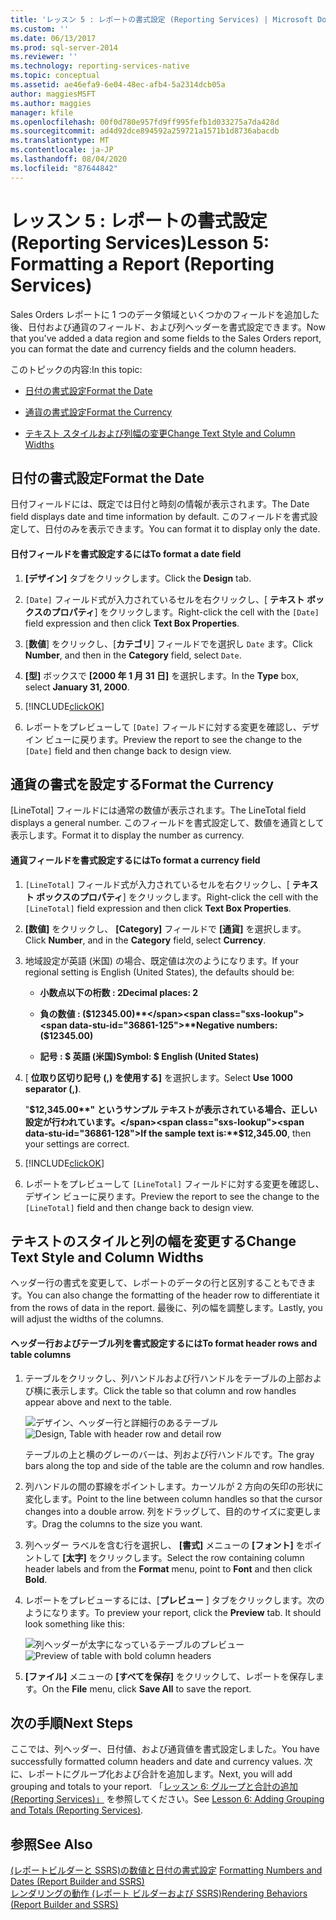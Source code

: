 ```yaml
---
title: 'レッスン 5 : レポートの書式設定 (Reporting Services) | Microsoft Docs'
ms.custom: ''
ms.date: 06/13/2017
ms.prod: sql-server-2014
ms.reviewer: ''
ms.technology: reporting-services-native
ms.topic: conceptual
ms.assetid: ae46efa9-6e04-48ec-afb4-5a2314dcb05a
author: maggiesMSFT
ms.author: maggies
manager: kfile
ms.openlocfilehash: 00f0d780e957fd9ff995fefb1d033275a7da428d
ms.sourcegitcommit: ad4d92dce894592a259721a1571b1d8736abacdb
ms.translationtype: MT
ms.contentlocale: ja-JP
ms.lasthandoff: 08/04/2020
ms.locfileid: "87644842"
---
```

# <a name="lesson-5-formatting-a-report-reporting-services"></a><span data-ttu-id="36861-102">レッスン 5 : レポートの書式設定 (Reporting Services)</span><span class="sxs-lookup"><span data-stu-id="36861-102">Lesson 5: Formatting a Report (Reporting Services)</span></span>
  <span data-ttu-id="36861-103">Sales Orders レポートに 1 つのデータ領域といくつかのフィールドを追加した後、日付および通貨のフィールド、および列ヘッダーを書式設定できます。</span><span class="sxs-lookup"><span data-stu-id="36861-103">Now that you've added a data region and some fields to the Sales Orders report, you can format the date and currency fields and the column headers.</span></span>  
  
 <span data-ttu-id="36861-104">このトピックの内容:</span><span class="sxs-lookup"><span data-stu-id="36861-104">In this topic:</span></span>  
  
-   [<span data-ttu-id="36861-105">日付の書式設定</span><span class="sxs-lookup"><span data-stu-id="36861-105">Format the Date</span></span>](#bkmk_format_date)  
  
-   [<span data-ttu-id="36861-106">通貨の書式設定</span><span class="sxs-lookup"><span data-stu-id="36861-106">Format the Currency</span></span>](#bkmk_format_currency)  
  
-   [<span data-ttu-id="36861-107">テキスト スタイルおよび列幅の変更</span><span class="sxs-lookup"><span data-stu-id="36861-107">Change Text Style and Column Widths</span></span>](#bkmk_change_textstyle)  
  
##  <a name="format-the-date"></a><a name="bkmk_format_date"></a><span data-ttu-id="36861-108">日付の書式設定</span><span class="sxs-lookup"><span data-stu-id="36861-108">Format the Date</span></span>  
 <span data-ttu-id="36861-109">日付フィールドには、既定では日付と時刻の情報が表示されます。</span><span class="sxs-lookup"><span data-stu-id="36861-109">The Date field displays date and time information by default.</span></span> <span data-ttu-id="36861-110">このフィールドを書式設定して、日付のみを表示できます。</span><span class="sxs-lookup"><span data-stu-id="36861-110">You can format it to display only the date.</span></span>  
  
#### <a name="to-format-a-date-field"></a><span data-ttu-id="36861-111">日付フィールドを書式設定するには</span><span class="sxs-lookup"><span data-stu-id="36861-111">To format a date field</span></span>  
  
1.  <span data-ttu-id="36861-112">**[デザイン]** タブをクリックします。</span><span class="sxs-lookup"><span data-stu-id="36861-112">Click the **Design** tab.</span></span>  
  
2.  <span data-ttu-id="36861-113">`[Date]` フィールド式が入力されているセルを右クリックし、[ **テキスト ボックスのプロパティ**] をクリックします。</span><span class="sxs-lookup"><span data-stu-id="36861-113">Right-click the cell with the `[Date]` field expression and then click **Text Box Properties**.</span></span>  
  
3.  <span data-ttu-id="36861-114">[**数値**] をクリックし、[**カテゴリ**] フィールドでを選択し `Date` ます。</span><span class="sxs-lookup"><span data-stu-id="36861-114">Click **Number**, and then in the **Category** field, select `Date`.</span></span>  
  
4.  <span data-ttu-id="36861-115">**[型]** ボックスで **[2000 年 1 月 31 日]** を選択します。</span><span class="sxs-lookup"><span data-stu-id="36861-115">In the **Type** box, select **January 31, 2000**.</span></span>  
  
5.  [!INCLUDE[clickOK](../includes/clickok-md.md)]  
  
6.  <span data-ttu-id="36861-116">レポートをプレビューして `[Date]` フィールドに対する変更を確認し、デザイン ビューに戻ります。</span><span class="sxs-lookup"><span data-stu-id="36861-116">Preview the report to see the change to the `[Date]` field and then change back to design view.</span></span>  
  
##  <a name="format-the-currency"></a><a name="bkmk_format_currency"></a><span data-ttu-id="36861-117">通貨の書式を設定する</span><span class="sxs-lookup"><span data-stu-id="36861-117">Format the Currency</span></span>  
 <span data-ttu-id="36861-118">[LineTotal] フィールドには通常の数値が表示されます。</span><span class="sxs-lookup"><span data-stu-id="36861-118">The LineTotal field displays a general number.</span></span> <span data-ttu-id="36861-119">このフィールドを書式設定して、数値を通貨として表示します。</span><span class="sxs-lookup"><span data-stu-id="36861-119">Format it to display the number as currency.</span></span>  
  
#### <a name="to-format-a-currency-field"></a><span data-ttu-id="36861-120">通貨フィールドを書式設定するには</span><span class="sxs-lookup"><span data-stu-id="36861-120">To format a currency field</span></span>  
  
1.  <span data-ttu-id="36861-121">`[LineTotal]` フィールド式が入力されているセルを右クリックし、[ **テキスト ボックスのプロパティ**] をクリックします。</span><span class="sxs-lookup"><span data-stu-id="36861-121">Right-click the cell with the `[LineTotal]` field expression and then click **Text Box Properties**.</span></span>  
  
2.  <span data-ttu-id="36861-122">**[数値]** をクリックし、 **[Category]** フィールドで **[通貨]** を選択します。</span><span class="sxs-lookup"><span data-stu-id="36861-122">Click **Number**, and in the **Category** field, select **Currency**.</span></span>  
  
3.  <span data-ttu-id="36861-123">地域設定が英語 (米国) の場合、既定値は次のようになります。</span><span class="sxs-lookup"><span data-stu-id="36861-123">If your regional setting is English (United States), the defaults should be:</span></span>  
  
    -   <span data-ttu-id="36861-124">**小数点以下の桁数 : 2**</span><span class="sxs-lookup"><span data-stu-id="36861-124">**Decimal places: 2**</span></span>  
  
    -   <span data-ttu-id="36861-125">**負の数値 : ($12345.00)**</span><span class="sxs-lookup"><span data-stu-id="36861-125">**Negative numbers: ($12345.00)**</span></span>  
  
    -   <span data-ttu-id="36861-126">**記号 : $ 英語 (米国)**</span><span class="sxs-lookup"><span data-stu-id="36861-126">**Symbol: $ English (United States)**</span></span>  
  
4.  <span data-ttu-id="36861-127">[ **位取り区切り記号 (,) を使用する]** を選択します。</span><span class="sxs-lookup"><span data-stu-id="36861-127">Select **Use 1000 separator (,)**.</span></span>  
  
     <span data-ttu-id="36861-128">"**$12,345.00**" というサンプル テキストが表示されている場合、正しい設定が行われています。</span><span class="sxs-lookup"><span data-stu-id="36861-128">If the sample text is:**$12,345.00**, then your settings are correct.</span></span>  
  
5.  [!INCLUDE[clickOK](../includes/clickok-md.md)]  
  
6.  <span data-ttu-id="36861-129">レポートをプレビューして `[LineTotal]` フィールドに対する変更を確認し、デザイン ビューに戻ります。</span><span class="sxs-lookup"><span data-stu-id="36861-129">Preview the report to see the change to the `[LineTotal]` field and then change back to design view.</span></span>  
  
##  <a name="change-text-style-and-column-widths"></a><a name="bkmk_change_textstyle"></a><span data-ttu-id="36861-130">テキストのスタイルと列の幅を変更する</span><span class="sxs-lookup"><span data-stu-id="36861-130">Change Text Style and Column Widths</span></span>  
 <span data-ttu-id="36861-131">ヘッダー行の書式を変更して、レポートのデータの行と区別することもできます。</span><span class="sxs-lookup"><span data-stu-id="36861-131">You can also change the formatting of the header row to differentiate it from the rows of data in the report.</span></span> <span data-ttu-id="36861-132">最後に、列の幅を調整します。</span><span class="sxs-lookup"><span data-stu-id="36861-132">Lastly, you will adjust the widths of the columns.</span></span>  
  
#### <a name="to-format-header-rows-and-table-columns"></a><span data-ttu-id="36861-133">ヘッダー行およびテーブル列を書式設定するには</span><span class="sxs-lookup"><span data-stu-id="36861-133">To format header rows and table columns</span></span>  
  
1.  <span data-ttu-id="36861-134">テーブルをクリックし、列ハンドルおよび行ハンドルをテーブルの上部および横に表示します。</span><span class="sxs-lookup"><span data-stu-id="36861-134">Click the table so that column and row handles appear above and next to the table.</span></span>  
  
     <span data-ttu-id="36861-135">![デザイン、ヘッダー行と詳細行のあるテーブル](../../2014/tutorials/media/rs-basictabledetailsdesign.gif "デザイン、ヘッダー行と詳細行のあるテーブル")</span><span class="sxs-lookup"><span data-stu-id="36861-135">![Design, Table with header row and detail row](../../2014/tutorials/media/rs-basictabledetailsdesign.gif "Design, Table with header row and detail row")</span></span>  
  
     <span data-ttu-id="36861-136">テーブルの上と横のグレーのバーは、列および行ハンドルです。</span><span class="sxs-lookup"><span data-stu-id="36861-136">The gray bars along the top and side of the table are the column and row handles.</span></span>  
  
2.  <span data-ttu-id="36861-137">列ハンドルの間の罫線をポイントします。カーソルが 2 方向の矢印の形状に変化します。</span><span class="sxs-lookup"><span data-stu-id="36861-137">Point to the line between column handles so that the cursor changes into a double arrow.</span></span> <span data-ttu-id="36861-138">列をドラッグして、目的のサイズに変更します。</span><span class="sxs-lookup"><span data-stu-id="36861-138">Drag the columns to the size you want.</span></span>  
  
3.  <span data-ttu-id="36861-139">列ヘッダー ラベルを含む行を選択し、 **[書式]** メニューの **[フォント]** をポイントして **[太字]** をクリックします。</span><span class="sxs-lookup"><span data-stu-id="36861-139">Select the row containing column header labels and from the **Format** menu, point to **Font** and then click **Bold**.</span></span>  
  
4.  <span data-ttu-id="36861-140">レポートをプレビューするには、[**プレビュー** ] タブをクリックします。次のようになります。</span><span class="sxs-lookup"><span data-stu-id="36861-140">To preview your report, click the **Preview** tab. It should look something like this:</span></span>  
  
     <span data-ttu-id="36861-141">![列ヘッダーが太字になっているテーブルのプレビュー](../../2014/tutorials/media/rs-basictabledetailsformattedpreview.gif "列ヘッダーが太字になっているテーブルのプレビュー")</span><span class="sxs-lookup"><span data-stu-id="36861-141">![Preview of table with bold column headers](../../2014/tutorials/media/rs-basictabledetailsformattedpreview.gif "Preview of table with bold column headers")</span></span>  
  
5.  <span data-ttu-id="36861-142">**[ファイル]** メニューの **[すべてを保存]** をクリックして、レポートを保存します。</span><span class="sxs-lookup"><span data-stu-id="36861-142">On the **File** menu, click **Save All** to save the report.</span></span>  
  
## <a name="next-steps"></a><span data-ttu-id="36861-143">次の手順</span><span class="sxs-lookup"><span data-stu-id="36861-143">Next Steps</span></span>  
 <span data-ttu-id="36861-144">ここでは、列ヘッダー、日付値、および通貨値を書式設定しました。</span><span class="sxs-lookup"><span data-stu-id="36861-144">You have successfully formatted column headers and date and currency values.</span></span> <span data-ttu-id="36861-145">次に、レポートにグループ化および合計を追加します。</span><span class="sxs-lookup"><span data-stu-id="36861-145">Next, you will add grouping and totals to your report.</span></span> <span data-ttu-id="36861-146">「[レッスン 6: グループと合計の追加 &#40;Reporting Services&#41;」](../reporting-services/lesson-6-adding-grouping-and-totals-reporting-services.md) を参照してください。</span><span class="sxs-lookup"><span data-stu-id="36861-146">See [Lesson 6: Adding Grouping and Totals &#40;Reporting Services&#41;](../reporting-services/lesson-6-adding-grouping-and-totals-reporting-services.md).</span></span>  
  
## <a name="see-also"></a><span data-ttu-id="36861-147">参照</span><span class="sxs-lookup"><span data-stu-id="36861-147">See Also</span></span>  
 <span data-ttu-id="36861-148">[&#40;レポートビルダーと SSRS&#41;の数値と日付の書式設定](report-design/formatting-numbers-and-dates-report-builder-and-ssrs.md) </span><span class="sxs-lookup"><span data-stu-id="36861-148">[Formatting Numbers and Dates &#40;Report Builder and SSRS&#41;](report-design/formatting-numbers-and-dates-report-builder-and-ssrs.md) </span></span>  
 [<span data-ttu-id="36861-149">レンダリングの動作 &#40;レポート ビルダーおよび SSRS&#41;</span><span class="sxs-lookup"><span data-stu-id="36861-149">Rendering Behaviors &#40;Report Builder  and SSRS&#41;</span></span>](report-design/rendering-behaviors-report-builder-and-ssrs.md)  
  
  
